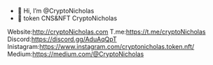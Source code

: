 - 👋 Hi, I’m @CryptoNicholas
- 👀 token CNS&NFT CryptoNicholas

<!---
CryptoNicholas/CryptoNicholas is a ✨ special ✨ repository because its `README.md` (this file) appears on your GitHub profile.
You can click the Preview link to take a look at your changes.
--->
Website:http://cryptoNicholas.com
T.me:https://t.me/cryptoNicholas
Discord:https://discord.gg/AduAqQpT
Inistagram:https://www.instagram.com/cryptonicholas.token.nft/
Medium:https://medium.com/@CryptoNicholas
